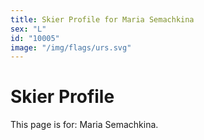 ```yaml
---
title: Skier Profile for Maria Semachkina
sex: "L"
id: "10005"
image: "/img/flags/urs.svg" 
---
```


# Skier Profile

This page is for: Maria Semachkina.
    